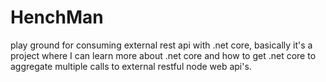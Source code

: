 # HenchMan
play ground for consuming external rest api with .net core, basically it's a project where I can learn more about .net core and how to get
.net core to aggregate multiple calls to external restful node web api's.
